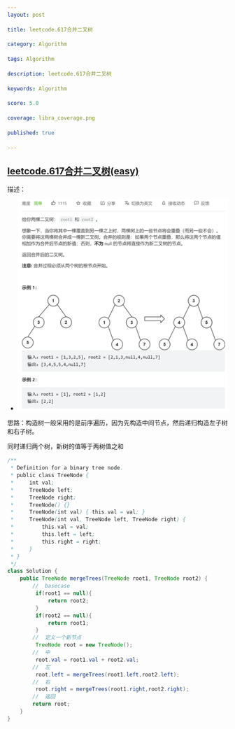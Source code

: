 ```yaml
---
layout: post

title: leetcode.617合并二叉树

category: Algorithm

tags: Algorithm

description: leetcode.617合并二叉树

keywords: Algorithm

score: 5.0

coverage: libra_coverage.png

published: true

---
```


## [leetcode.617合并二叉树(easy)](https://leetcode.cn/problems/merge-two-binary-trees/)

描述：

- ![image-20221111105246936](/assets/imgs/image-20221111105246936.png)


思路：构造树一般采用的是前序遍历，因为先构造中间节点，然后递归构造左子树和右子树。

同时递归两个树，新树的值等于两树值之和

```java
/**
 * Definition for a binary tree node.
 * public class TreeNode {
 *     int val;
 *     TreeNode left;
 *     TreeNode right;
 *     TreeNode() {}
 *     TreeNode(int val) { this.val = val; }
 *     TreeNode(int val, TreeNode left, TreeNode right) {
 *         this.val = val;
 *         this.left = left;
 *         this.right = right;
 *     }
 * }
 */
class Solution {
    public TreeNode mergeTrees(TreeNode root1, TreeNode root2) {
        //  basecase
         if(root1 == null){
             return root2;
         }
         if(root2 == null){
             return root1;
         }
        //  定义一个新节点
         TreeNode root = new TreeNode();
        //  中
         root.val = root1.val + root2.val;
        //  左
         root.left = mergeTrees(root1.left,root2.left);
        //  右
         root.right = mergeTrees(root1.right,root2.right);
        //  返回
        return root;
    }
}
```


